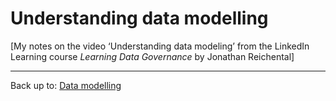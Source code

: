 # Understanding data modelling

\[My notes on the video ‘Understanding data modeling’ from the LinkedIn Learning course *Learning Data Governance* by Jonathan Reichental\]

----

Back up to: [Data modelling](../index.md)
